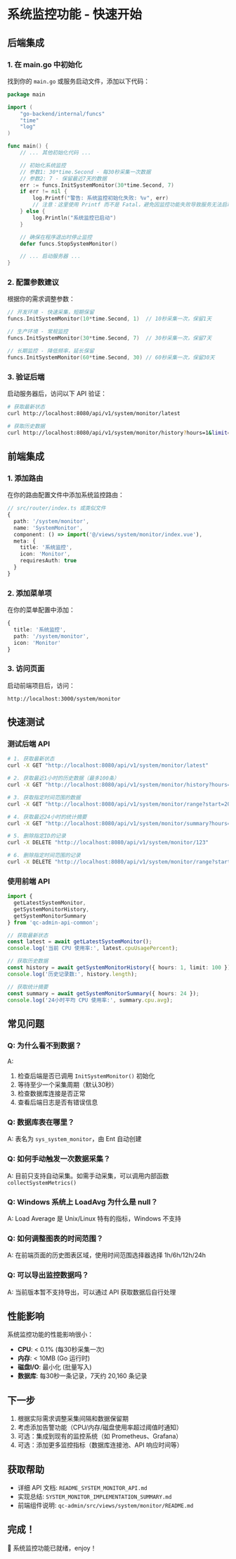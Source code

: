 # 系统监控功能 - 快速开始

## 后端集成

### 1. 在 main.go 中初始化

找到你的 `main.go` 或服务启动文件，添加以下代码：

```go
package main

import (
    "go-backend/internal/funcs"
    "time"
    "log"
)

func main() {
    // ... 其他初始化代码 ...

    // 初始化系统监控
    // 参数1: 30*time.Second - 每30秒采集一次数据
    // 参数2: 7 - 保留最近7天的数据
    err := funcs.InitSystemMonitor(30*time.Second, 7)
    if err != nil {
        log.Printf("警告: 系统监控初始化失败: %v", err)
        // 注意：这里使用 Printf 而不是 Fatal，避免因监控功能失败导致服务无法启动
    } else {
        log.Println("系统监控已启动")
    }

    // 确保在程序退出时停止监控
    defer funcs.StopSystemMonitor()

    // ... 启动服务器 ...
}
```

### 2. 配置参数建议

根据你的需求调整参数：

```go
// 开发环境 - 快速采集，短期保留
funcs.InitSystemMonitor(10*time.Second, 1)  // 10秒采集一次，保留1天

// 生产环境 - 常规监控
funcs.InitSystemMonitor(30*time.Second, 7)  // 30秒采集一次，保留7天

// 长期监控 - 降低频率，延长保留
funcs.InitSystemMonitor(60*time.Second, 30) // 60秒采集一次，保留30天
```

### 3. 验证后端

启动服务器后，访问以下 API 验证：

```bash
# 获取最新状态
curl http://localhost:8080/api/v1/system/monitor/latest

# 获取历史数据
curl http://localhost:8080/api/v1/system/monitor/history?hours=1&limit=10
```

## 前端集成

### 1. 添加路由

在你的路由配置文件中添加系统监控路由：

```typescript
// src/router/index.ts 或类似文件
{
  path: '/system/monitor',
  name: 'SystemMonitor',
  component: () => import('@/views/system/monitor/index.vue'),
  meta: {
    title: '系统监控',
    icon: 'Monitor',
    requiresAuth: true
  }
}
```

### 2. 添加菜单项

在你的菜单配置中添加：

```typescript
{
  title: '系统监控',
  path: '/system/monitor',
  icon: 'Monitor'
}
```

### 3. 访问页面

启动前端项目后，访问：
```
http://localhost:3000/system/monitor
```

## 快速测试

### 测试后端 API

```bash
# 1. 获取最新状态
curl -X GET "http://localhost:8080/api/v1/system/monitor/latest"

# 2. 获取最近1小时的历史数据（最多100条）
curl -X GET "http://localhost:8080/api/v1/system/monitor/history?hours=1&limit=100"

# 3. 获取指定时间范围的数据
curl -X GET "http://localhost:8080/api/v1/system/monitor/range?start=2025-10-12T00:00:00Z&end=2025-10-12T23:59:59Z"

# 4. 获取最近24小时的统计摘要
curl -X GET "http://localhost:8080/api/v1/system/monitor/summary?hours=24"

# 5. 删除指定ID的记录
curl -X DELETE "http://localhost:8080/api/v1/system/monitor/123"

# 6. 删除指定时间范围的记录
curl -X DELETE "http://localhost:8080/api/v1/system/monitor/range?start=2025-10-01T00:00:00Z&end=2025-10-10T23:59:59Z"
```

### 使用前端 API

```typescript
import {
  getLatestSystemMonitor,
  getSystemMonitorHistory,
  getSystemMonitorSummary
} from 'qc-admin-api-common';

// 获取最新状态
const latest = await getLatestSystemMonitor();
console.log('当前 CPU 使用率:', latest.cpuUsagePercent);

// 获取历史数据
const history = await getSystemMonitorHistory({ hours: 1, limit: 100 });
console.log('历史记录数:', history.length);

// 获取统计摘要
const summary = await getSystemMonitorSummary({ hours: 24 });
console.log('24小时平均 CPU 使用率:', summary.cpu.avg);
```

## 常见问题

### Q: 为什么看不到数据？
A: 
1. 检查后端是否已调用 `InitSystemMonitor()` 初始化
2. 等待至少一个采集周期（默认30秒）
3. 检查数据库连接是否正常
4. 查看后端日志是否有错误信息

### Q: 数据库表在哪里？
A: 表名为 `sys_system_monitor`，由 Ent 自动创建

### Q: 如何手动触发一次数据采集？
A: 目前只支持自动采集。如需手动采集，可以调用内部函数 `collectSystemMetrics()`

### Q: Windows 系统上 LoadAvg 为什么是 null？
A: Load Average 是 Unix/Linux 特有的指标，Windows 不支持

### Q: 如何调整图表的时间范围？
A: 在前端页面的历史图表区域，使用时间范围选择器选择 1h/6h/12h/24h

### Q: 可以导出监控数据吗？
A: 当前版本暂不支持导出，可以通过 API 获取数据后自行处理

## 性能影响

系统监控功能的性能影响很小：

- **CPU**: < 0.1% (每30秒采集一次)
- **内存**: < 10MB (Go 运行时)
- **磁盘I/O**: 最小化 (批量写入)
- **数据库**: 每30秒一条记录，7天约 20,160 条记录

## 下一步

1. 根据实际需求调整采集间隔和数据保留期
2. 考虑添加告警功能（CPU/内存/磁盘使用率超过阈值时通知）
3. 可选：集成到现有的监控系统（如 Prometheus、Grafana）
4. 可选：添加更多监控指标（数据库连接池、API 响应时间等）

## 获取帮助

- 详细 API 文档: `README_SYSTEM_MONITOR_API.md`
- 实现总结: `SYSTEM_MONITOR_IMPLEMENTATION_SUMMARY.md`
- 前端组件说明: `qc-admin/src/views/system/monitor/README.md`

## 完成！

🎉 系统监控功能已就绪，enjoy！
